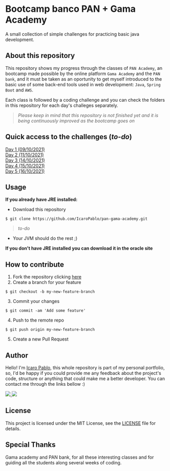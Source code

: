 Bootcamp banco PAN + Gama Academy
=

A small collection of simple challenges for practicing basic java development.

## About this repository

This repository shows my progress through the classes of `PAN Academy`, an bootcamp made possible by the online platform `Gama Academy` and the `PAN bank`, and it must be taken as an oportunity to get myself introduced to the basic use of some back-end tools used in web development: `Java`, `Spring Boot` and `AWS`.

Each class is followed by a coding challenge and you can check the folders in this repository for each day's challeges separately.

>_Please keep in mind that this repository is not finished yet and it is being continuously improved as the bootcamp goes on_

## Quick access to the challenges (_to-do_)
<a href=https://github.com/IcaroPablo/pan-gama-academy/tree/master/pan-gama-java/src/day1>Day 1 (09/10/2021)</a>
<br>
<a href=https://github.com/IcaroPablo/pan-gama-academy/tree/master/pan-gama-java/src/day2>Day 2 (11/10/2021)</a>
<br>
<a href=https://github.com/IcaroPablo/pan-gama-academy/tree/master/pan-gama-java/src/day3>Day 3 (14/10/2021)</a>
<br>
<a href=https://github.com/IcaroPablo/pan-gama-academy/tree/master/pan-gama-java/src/day4>Day 4 (15/10/2021)</a>
<br>
<a href=https://github.com/IcaroPablo/pan-gama-academy/tree/master/pan-gama-java/src/day5>Day 5 (16/10/2021)</a>

## Usage

<strong>If you already have JRE installed:</strong>

- Download this repository
```console
$ git clone https://github.com/IcaroPablo/pan-gama-academy.git
```
>_to-do_
<!-- - Choose a mini project folder and double-click any `.java` file inside it -->
- Your JVM should do the rest ;)

<strong>If you don't have JRE installed you can download it in the oracle site</strong>

## How to contribute

1. Fork the repository clicking [here](https://github.com/IcaroPablo/pan-gama-academy/fork)
2. Create a branch for your feature
```console
$ git checkout -b my-new-feature-branch
```
3. Commit your changes
```console
$ git commit -am 'Add some feature'
```
4. Push to the remote repo
```console
$ git push origin my-new-feature-branch
```
5. Create a new Pull Request

## Author

Hello! I'm [Icaro Pablo](https://www.github.com/IcaroPablo), this whole repository is part of my personal portfolio, so, I'd be happy if you could provide me any feedback about the project's code, structure or anything that could make me a better developer. You can contact me through the links bellow :)

<p>
<a href="https://www.linkedin.com/in/%C3%ADcaro-andrade-9543bb163/" target="_blank"> <img src="https://img.shields.io/badge/Linkedin-Ícaro%20Pablo-blue?style=flat-square&logo=linkedin"> </a>
<a href="mailto:ic4ro.p4blo@gmail.com" target="_blank"> <img src="https://img.shields.io/badge/Email-ic4ro.p4blo%40gmail.com-red?style=flat-square&logo=gmail&logoColor=white"> </a>
</p>

## License

This project is licensed under the MIT License, see the [LICENSE](https://github.com/IcaroPablo/pan-gama-academy/blob/master/LICENSE) file for details.

## Special Thanks

Gama academy and PAN bank, for all these interesting classes and for guiding all the students along several weeks of coding.
